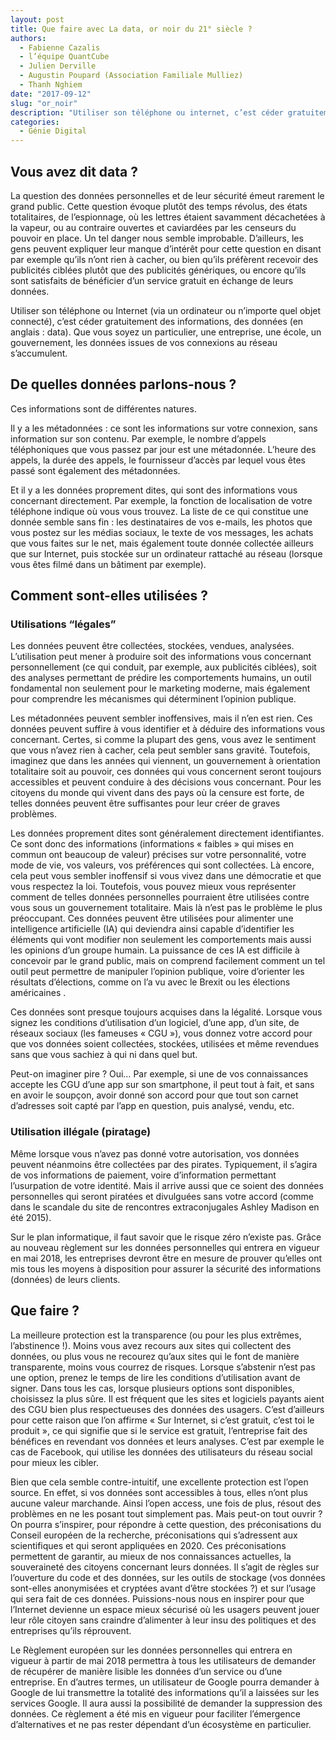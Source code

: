 ```yaml
---
layout: post
title: Que faire avec La data, or noir du 21° siècle ?
authors: 
  - Fabienne Cazalis
  - l’équipe QuantCube
  - Julien Derville
  - Augustin Poupard (Association Familiale Mulliez)
  - Thanh Nghiem 
date: "2017-09-12"
slug: "or_noir"
description: "Utiliser son téléphone ou internet, c’est céder gratuitement des informations, des données. De quelles données parlons-nous ? Comment sont-elles utilisées ?"
categories:
  - Génie Digital
---
```


## Vous avez dit data ?

La question des données personnelles et de leur sécurité émeut rarement le grand public. Cette question évoque plutôt des temps révolus, des états totalitaires, de l’espionnage, où les lettres étaient savamment décachetées à la vapeur, ou au contraire ouvertes et caviardées par les censeurs du pouvoir en place. Un tel danger nous semble improbable. D’ailleurs, les gens peuvent expliquer leur manque d’intérêt pour cette question en disant par exemple qu’ils n’ont rien à cacher, ou bien qu’ils préfèrent recevoir des publicités ciblées plutôt que des publicités génériques, ou encore qu’ils sont satisfaits de bénéficier d’un service gratuit en échange de leurs données.


Utiliser son téléphone ou Internet (via un ordinateur ou n’importe quel objet connecté), c’est céder gratuitement des informations, des données (en anglais : data). Que vous soyez un particulier, une entreprise, une école, un gouvernement, les données issues de vos connexions au réseau s’accumulent.


## De quelles données parlons-nous ?

Ces informations sont de différentes natures.

Il y a les métadonnées : ce sont les informations sur votre connexion, sans information sur son contenu. Par exemple, le nombre d’appels téléphoniques que vous passez par jour est une métadonnée. L’heure des appels, la durée des appels, le fournisseur d’accès par lequel vous êtes passé sont également des métadonnées.

Et il y a les données proprement dites, qui sont des informations vous concernant directement. Par exemple, la fonction de localisation de votre téléphone indique où vous vous trouvez. La liste de ce qui constitue une donnée semble sans fin : les destinataires de vos e-mails, les photos que vous postez sur les médias sociaux, le texte de vos messages, les achats que vous faites sur le net, mais également toute donnée collectée ailleurs que sur Internet, puis stockée sur un ordinateur rattaché au réseau (lorsque vous êtes filmé dans un bâtiment par exemple).


## Comment sont-elles utilisées ?

### Utilisations “légales”

Les données peuvent être collectées, stockées, vendues, analysées. L’utilisation peut mener à produire soit des informations vous concernant personnellement (ce qui conduit, par exemple, aux publicités ciblées), soit des analyses permettant de prédire les comportements humains, un outil fondamental non seulement pour le marketing moderne, mais également pour comprendre les mécanismes qui déterminent l’opinion publique.

Les métadonnées peuvent sembler inoffensives, mais il n’en est rien. Ces données peuvent suffire à vous identifier et à déduire des informations vous concernant. Certes, si comme la plupart des gens, vous avez le sentiment que vous n’avez rien à cacher, cela peut sembler sans gravité. Toutefois, imaginez que dans les années qui viennent, un gouvernement à orientation totalitaire soit au pouvoir, ces données qui vous concernent seront toujours accessibles et peuvent conduire à des décisions vous concernant. Pour les citoyens du monde qui vivent dans des pays où la censure est forte, de telles données peuvent être suffisantes pour leur créer de graves problèmes.

Les données proprement dites sont généralement directement identifiantes. Ce sont donc des informations (informations « faibles » qui mises en commun ont beaucoup de valeur) précises sur votre personnalité, votre mode de vie, vos valeurs, vos préférences qui sont collectées. Là encore, cela peut vous sembler inoffensif si vous vivez dans une démocratie et que vous respectez la loi. Toutefois, vous pouvez mieux vous représenter comment de telles données personnelles pourraient être utilisées contre vous sous un gouvernement totalitaire. Mais là n’est pas le problème le plus préoccupant. Ces données peuvent être utilisées pour alimenter une intelligence artificielle (IA) qui deviendra ainsi capable d’identifier les éléments qui vont modifier non seulement les comportements mais aussi les opinions d’un groupe humain. La puissance de ces IA est difficile à concevoir par le grand public, mais on comprend facilement comment un tel outil peut permettre de manipuler l’opinion publique, voire d’orienter les résultats d’élections, comme on l’a vu avec le Brexit ou les élections américaines .

Ces données sont presque toujours acquises dans la légalité. Lorsque vous signez les conditions d’utilisation d’un logiciel, d’une app, d’un site, de réseaux sociaux (les fameuses « CGU »), vous donnez votre accord pour que vos données soient collectées, stockées, utilisées et même revendues sans que vous sachiez à qui ni dans quel but.

Peut-on imaginer pire ? Oui… Par exemple, si une de vos connaissances accepte les CGU d’une app sur son smartphone, il peut tout à fait, et sans en avoir le soupçon, avoir donné son accord pour que tout son carnet d’adresses soit capté par l’app en question, puis analysé, vendu, etc.

### Utilisation illégale (piratage)

Même lorsque vous n’avez pas donné votre autorisation, vos données peuvent néanmoins être collectées par des pirates. Typiquement, il s’agira de vos informations de paiement, voire d’information permettant l’usurpation de votre identité. Mais il arrive aussi que ce soient des données personnelles qui seront piratées et divulguées sans votre accord (comme dans le scandale du site de rencontres extraconjugales Ashley Madison en été 2015).

Sur le plan informatique, il faut savoir que le risque zéro n’existe pas. Grâce au nouveau règlement sur les données personnelles qui entrera en vigueur en mai 2018, les entreprises devront être en mesure de prouver qu’elles ont mis tous les moyens à disposition pour assurer la sécurité des informations (données) de leurs clients.

## Que faire ?

La meilleure protection est la transparence (ou pour les plus extrêmes, l’abstinence !). Moins vous avez recours aux sites qui collectent des données, ou plus vous ne recourez qu’aux sites qui le font de manière transparente, moins vous courrez de risques. Lorsque s’abstenir n’est pas une option, prenez le temps de lire les conditions d’utilisation avant de signer. Dans tous les cas, lorsque plusieurs options sont disponibles, choisissez la plus sûre. Il est fréquent que les sites et logiciels payants aient des CGU bien plus respectueuses des données des usagers. C’est d’ailleurs pour cette raison que l’on affirme « Sur Internet, si c’est gratuit, c’est toi le produit », ce qui signifie que si le service est gratuit, l’entreprise fait des bénéfices en revendant vos données et leurs analyses. C’est par exemple le cas de Facebook, qui utilise les données des utilisateurs du réseau social pour mieux les cibler.

Bien que cela semble contre-intuitif, une excellente protection est l’open source. En effet, si vos données sont accessibles à tous, elles n’ont plus aucune valeur marchande. Ainsi l’open access, une fois de plus, résout des problèmes en ne les posant tout simplement pas. Mais peut-on tout ouvrir ? On pourra s’inspirer, pour répondre à cette question, des préconisations du Conseil européen de la recherche, préconisations qui s’adressent aux scientifiques et qui seront appliquées en 2020. Ces préconisations permettent de garantir, au mieux de nos connaissances actuelles, la souveraineté des citoyens concernant leurs données. Il s’agit de règles sur l’ouverture du code et des données, sur les outils de stockage (vos données sont-elles anonymisées et cryptées avant d’être stockées ?) et sur l’usage qui sera fait de ces données. Puissions-nous nous en inspirer pour que l’Internet devienne un espace mieux sécurisé où les usagers peuvent jouer leur rôle citoyen sans craindre d’alimenter à leur insu des politiques et des entreprises qu’ils réprouvent.

Le Règlement européen sur les données personnelles qui entrera en vigueur à partir de mai 2018 permettra à tous les utilisateurs de demander de récupérer de manière lisible les données d’un service ou d’une entreprise. En d’autres termes, un utilisateur de Google pourra demander à Google de lui transmettre la totalité des informations qu’il a laissées sur les services Google. Il aura aussi la possibilité de demander la suppression des données. Ce règlement a été mis en vigueur pour faciliter l’émergence d’alternatives et ne pas rester dépendant d’un écosystème en particulier.

